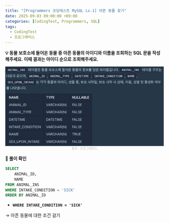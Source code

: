 ```yaml
---
title: "[Programmers 코딩테스트 MySQL Lv.1] 아픈 동물 찾기"
date: 2025-09-03 09:00:00 +09:00
categories: [CodingTest, Programmers, SQL]
tags:
  - CodingTest
  - 프로그래머스
---
```


**💡 동물 보호소에 들어온 동물 중 아픈 동물의 아이디와 이름을 조회하는 SQL 문을 작성해주세요. 이때 결과는 아이디 순으로 조회해주세요.**

<img src="/assets/img/CodingTest/SQL/3.png" align="center" alt="sql3">
<figcaption align="center" style="color:silver; font-size:10px;">출처 : 프로그래머스</figcaption>

**📍 풀이 확인**

```sql
SELECT
    ANIMAL_ID,
    NAME
FROM ANIMAL_INS
WHERE INTAKE_CONDITION = 'SICK'
ORDER BY ANIMAL_ID
```

- **`WHERE INTAKE_CONDITION = 'SICK'`**

→ 아픈 동물에 대한 조건 걸기